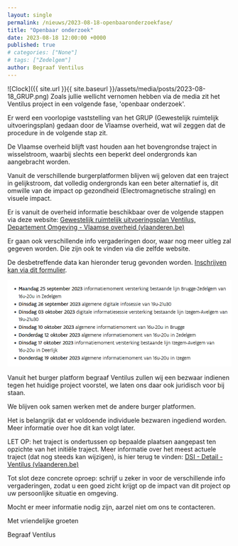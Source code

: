 ```yaml
---
layout: single
permalink: /nieuws/2023-08-18-openbaaronderzoekfase/
title: "Openbaar onderzoek"
date: 2023-08-18 12:00:00 +0000
published: true
# categories: ["None"]
# tags: ["Zedelgem"]
author: Begraaf Ventilus
---
```

![Clock]({{ site.url }}{{ site.baseurl }}/assets/media/posts/2023-08-18_GRUP.png)
Zoals jullie wellicht vernomen hebben via de media zit het Ventilus project in een volgende fase, 'openbaar onderzoek'. 

Er werd een voorlopige vaststelling van het GRUP (Gewestelijk ruimtelijk uitvoeringsplan) gedaan door de Vlaamse overheid, wat wil zeggen dat de procedure in de volgende stap zit.

De Vlaamse overheid blijft vast houden aan het bovengrondse traject in wisselstroom, waarbij slechts een beperkt deel ondergronds kan aangebracht worden.

Vanuit de verschillende burgerplatformen blijven wij geloven dat een traject in gelijkstroom, dat volledig ondergronds kan een beter alternatief is, dit omwille van de impact op gezondheid (Electromagnetische straling) en visuele impact. 

Er is vanuit de overheid informatie beschikbaar over de volgende stappen via deze website: [Gewestelijk ruimtelijk uitvoeringsplan Ventilus, Departement Omgeving - Vlaamse overheid (vlaanderen.be)](https://omgeving.vlaanderen.be/nl/gewestelijk-ruimtelijk-uitvoeringsplan-ventilus#paddle_components_text_block_03905daf-cead-4cc8-adc3-80f98c0a0cfa)

Er gaan ook verschillende info vergaderingen door, waar nog meer uitleg zal gegeven worden. Die zijn ook te vinden via die zelfde website. 

De desbetreffende data kan hieronder terug gevonden worden. [Inschrijven kan via dit formulier](https://ventilus.createlli.com/nl/infomomenten).

![info vergaderingen](/assets/media/posts/2023-08-18_GRUP.png)

Vanuit het burger platform begraaf Ventilus zullen wij een bezwaar indienen tegen het huidige project voorstel, we laten ons daar ook juridisch voor bij staan.

We blijven ook samen werken met de andere burger platformen.

Het is belangrijk dat er voldoende individuele bezwaren ingediend worden. Meer informatie over hoe dit kan volgt later.

LET OP: het traject is ondertussen op bepaalde plaatsen aangepast ten opzichte van het initiële traject. Meer informatie over het meest actuele traject (dat nog steeds kan wijzigen), is hier terug te vinden: [DSI - Detail - Ventilus (vlaanderen.be)](https://dsi.omgeving.vlaanderen.be/fiche-detail/41208c70-6a2c-45d0-91f1-3182485a52ac)

Tot slot deze concrete oproep: schrijf u zeker in voor de verschillende info vergaderingen, zodat u een goed zicht krijgt op de impact van dit project op uw persoonlijke situatie en omgeving. 

Mocht er meer informatie nodig zijn, aarzel niet om ons te contacteren.

Met vriendelijke groeten 

Begraaf Ventilus


